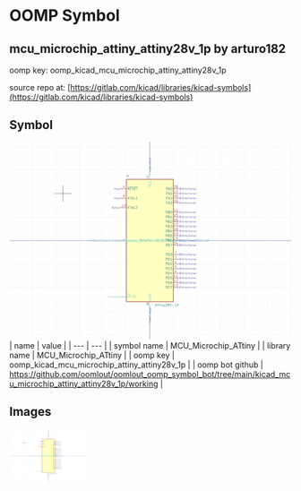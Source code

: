 # OOMP Symbol  
## mcu_microchip_attiny_attiny28v_1p  by arturo182  
  
oomp key: oomp_kicad_mcu_microchip_attiny_attiny28v_1p  
  
source repo at: [https://gitlab.com/kicad/libraries/kicad-symbols](https://gitlab.com/kicad/libraries/kicad-symbols)  
## Symbol  
  
[![working.png](working_600.png)](working.png)  
| name | value | 
| --- | --- | 
| symbol name | MCU_Microchip_ATtiny | 
| library name | MCU_Microchip_ATtiny | 
| oomp key | oomp_kicad_mcu_microchip_attiny_attiny28v_1p | 
| oomp bot github | https://github.com/oomlout/oomlout_oomp_symbol_bot/tree/main/kicad_mcu_microchip_attiny_attiny28v_1p/working | 
## Images  
  
[![working.png](working_140.png)](working.png)  
